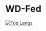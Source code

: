 # WD-Fed

[![Top Langs](https://github-readme-stats.vercel.app/api/top-langs/?username=Marcela-Rocha-Martins)](https://github.com/Marcela-Rocha-Martins/github-readme-stats)
